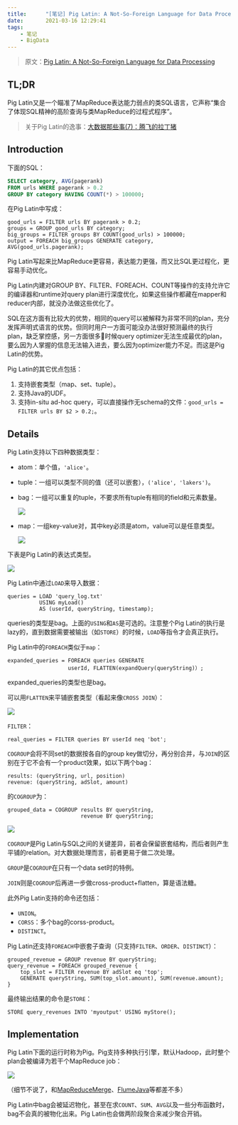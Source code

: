 ```yaml
---
title:      "[笔记] Pig Latin: A Not-So-Foreign Language for Data Processing"
date:       2021-03-16 12:29:41
tags:
    - 笔记
    - BigData
---
```


> 原文：[Pig Latin: A Not-So-Foreign Language for Data Processing](https://dl.acm.org/doi/abs/10.1145/1376616.1376726)

## TL;DR

Pig Latin又是一个瞄准了MapReduce表达能力弱点的类SQL语言，它声称“集合了体现SQL精神的高阶查询与类MapReduce的过程式程序”。

> 关于Pig Latin的逸事：[大数据那些事(7)：腾飞的拉丁猪](https://mp.weixin.qq.com/s/1OwY353VTfVrPfY2bxhGhA)

<!--more-->

## Introduction

下面的SQL：

```sql
SELECT category, AVG(pagerank)
FROM urls WHERE pagerank > 0.2
GROUP BY category HAVING COUNT(*) > 100000;
```

在Pig Latin中写成：

```
good_urls = FILTER urls BY pagerank > 0.2;
groups = GROUP good_urls BY category;
big_groups = FILTER groups BY COUNT(good_urls) > 100000;
output = FOREACH big_groups GENERATE category, AVG(good_urls.pagerank);
```

Pig Latin写起来比MapReduce更容易，表达能力更强，而又比SQL更过程化，更容易手动优化。

Pig Latin内建对GROUP BY、FILTER、FOREACH、COUNT等操作的支持允许它的编译器和runtime对query plan进行深度优化，如果这些操作都藏在mapper和reducer内部，就没办法做这些优化了。

SQL在这方面有比较大的优势，相同的query可以被解释为非常不同的plan，充分发挥声明式语言的优势。但同时用户一方面可能没办法很好预测最终的执行plan，缺乏掌控感，另一方面很多时候query optimizer无法生成最优的plan，要么因为人掌握的信息无法输入进去，要么因为optimizer能力不足。而这是Pig Latin的优势。

Pig Latin的其它优点包括：
1. 支持嵌套类型（map、set、tuple）。
1. 支持Java的UDF。
1. 支持in-situ ad-hoc query，可以直接操作无schema的文件：`good_urls = FILTER urls BY $2 > 0.2;`。

## Details

Pig Latin支持以下四种数据类型：
- atom：单个值，`'alice'`。
- tuple：一组可以类型不同的值（还可以嵌套），`('alice', 'lakers')`。
- bag：一组可以重复的tuple，不要求所有tuple有相同的field和元素数量。

    ![](https://fuzhe-pics.oss-cn-beijing.aliyuncs.com/2021-03/pig-latin-02.png)
- map：一组key-value对，其中key必须是atom，value可以是任意类型。

    ![](https://fuzhe-pics.oss-cn-beijing.aliyuncs.com/2021-03/pig-latin-03.png)

下表是Pig Latin的表达式类型。

![](https://fuzhe-pics.oss-cn-beijing.aliyuncs.com/2021-03/pig-latin-01.png)

Pig Latin中通过`LOAD`来导入数据：

```
queries = LOAD 'query_log.txt'
          USING myLoad()
          AS (userId, queryString, timestamp);
```

queries的类型是bag。上面的`USING`和`AS`是可选的。注意整个Pig Latin的执行是lazy的，直到数据需要被输出（如`STORE`）的时候，`LOAD`等指令才会真正执行。

Pig Latin中的`FOREACH`类似于`map`：

```
expanded_queries = FOREACH queries GENERATE
                   userId, FLATTEN(expandQuery(queryString)）;
```

expanded_queries的类型也是bag。

可以用`FLATTEN`来平铺嵌套类型（看起来像`CROSS JOIN`）：

![](https://fuzhe-pics.oss-cn-beijing.aliyuncs.com/2021-03/pig-latin-04.png)

`FILTER`：

```
real_queries = FILTER queries BY userId neq 'bot';
```

`COGROUP`会将不同set的数据按各自的group key做切分，再分别合并，与`JOIN`的区别在于它不会有一个product效果，如以下两个bag：

```
results: (queryString, url, position)
revenue: (queryString, adSlot, amount)
```

的`COGROUP`为：

```
grouped_data = COGROUP results BY queryString,
                       revenue BY queryString;
```

![](https://fuzhe-pics.oss-cn-beijing.aliyuncs.com/2021-03/pig-latin-05.png)

`COGROUP`是Pig Latin与SQL之间的关键差异，前者会保留嵌套结构，而后者则产生平铺的relation。对大数据处理而言，前者更易于做二次处理。

`GROUP`是`COGROUP`在只有一个data set时的特例。

`JOIN`则是`COGROUP`后再进一步做cross-product+flatten，算是语法糖。

此外Pig Latin支持的命令还包括：
- `UNION`。
- `CORSS`：多个bag的corss-product。
- `DISTINCT`。

Pig Latin还支持`FOREACH`中嵌套子查询（只支持`FILTER`、`ORDER`、`DISTINCT`）：

```
grouped_revenue = GROUP revenue BY queryString;
query_revenue = FOREACH grouped_revenue {
    top_slot = FILTER revenue BY adSlot eq 'top';
    GENERATE queryString, SUM(top_slot.amount), SUM(revenue.amount);
}
```

最终输出结果的命令是`STORE`：

```
STORE query_revenues INTO 'myoutput' USING myStore();
```

## Implementation

Pig Latin下面的运行时称为Pig。Pig支持多种执行引擎，默认Hadoop，此时整个plan会被编译为若干个MapReduce job：

![](https://fuzhe-pics.oss-cn-beijing.aliyuncs.com/2021-03/pig-latin-06.png)

（细节不说了，和[MapReduceMerge](2020/09/27/map-reduce-merge-simplified-relational-data-processing-on-large-clusters/)、[FlumeJava](/2020/10/16/flume-java-easy-efficient-data-parallel-pipelines)等都差不多）

Pig Latin中bag会被延迟物化，甚至在求`COUNT`、`SUM`、`AVG`以及一些分布函数时，bag不会真的被物化出来。Pig Latin也会做两阶段聚合来减少聚合开销。
